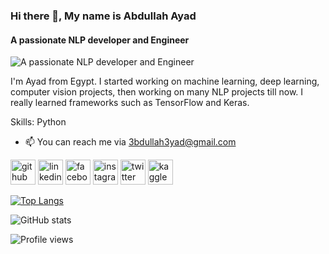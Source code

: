 ### Hi there 👋, My name is Abdullah Ayad
#### A passionate NLP developer and Engineer
![A passionate NLP developer and Engineer](https://media-exp1.licdn.com/dms/image/C4D16AQEV32e08QTQkA/profile-displaybackgroundimage-shrink_200_800/0/1641143730693?e=1646870400&v=beta&t=CxfwBhgApDBeWg6hTp58TeuJ0CbcnZZx7ohPvzN9AAo)

I'm Ayad from Egypt.
I started working on machine learning, deep learning, computer vision projects, then working on many NLP projects till now.
I really learned frameworks such as TensorFlow and Keras.


Skills: Python

- 📫 You can reach me via 3bdullah3yad@gmail.com 


[<img src='https://cdn.jsdelivr.net/npm/simple-icons@3.0.1/icons/github.svg' alt='github' height='40'>](https://github.com/3bdullah-3yad)  [<img src='https://cdn.jsdelivr.net/npm/simple-icons@3.0.1/icons/linkedin.svg' alt='linkedin' height='40'>](https://www.linkedin.com/in/%D8%B9%D8%A8%D8%AF%D8%A7%D9%84%D9%84%D9%87-%D8%B9%D9%8A%D8%A7%D8%AF-277077209/)  [<img src='https://cdn.jsdelivr.net/npm/simple-icons@3.0.1/icons/facebook.svg' alt='facebook' height='40'>](https://www.facebook.com/3bdullah.3yad)  [<img src='https://cdn.jsdelivr.net/npm/simple-icons@3.0.1/icons/instagram.svg' alt='instagram' height='40'>](https://www.instagram.com/3bdullah.3yad//)  [<img src='https://cdn.jsdelivr.net/npm/simple-icons@3.0.1/icons/twitter.svg' alt='twitter' height='40'>](https://twitter.com/3bdullah_3yad)  [<img src='https://cdn.jsdelivr.net/npm/simple-icons@3.0.1/icons/kaggle.svg' alt='kaggle' height='40'>](https://www.kaggle.com/abdullah3yad)  

[![Top Langs](https://github-readme-stats.vercel.app/api/top-langs/?username=3bdullah-3yad)](https://github.com/anuraghazra/github-readme-stats)

![GitHub stats](https://github-readme-stats.vercel.app/api?username=3bdullah-3yad&show_icons=true&count_private=true)  

![Profile views](https://gpvc.arturio.dev/3bdullah-3yad)  
